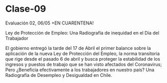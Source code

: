 # Clase-09
Evaluación 02, 06/05 +EN CUARENTENA!

Ley de Protección de Empleo: Una Radiografía de inequidad en el Dia del Trabajador

El gobierno entregó la tarde del 17 de Abril el primer balance sobre la aplicación de la nueva Ley de Protección del Empleo, la norma transitoria que rige desde el pasado 6 de abril y busca proteger la estabilidad de los ingresos y puestos de trabajo que se han visto afectados del Coronavirus; Pero ¿Beneficia efectivamente a los trabajadores en nuestro país? Una Radiografía de Desempleo y Desigualdad en Chile.
